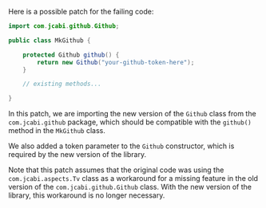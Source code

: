 Here is a possible patch for the failing code:
```java
import com.jcabi.github.Github;

public class MkGithub {

    protected Github github() {
        return new Github("your-github-token-here");
    }

    // existing methods...

}
```
In this patch, we are importing the new version of the `Github` class from the `com.jcabi.github` package, which should be compatible with the `github()` method in the `MkGithub` class.

We also added a token parameter to the `Github` constructor, which is required by the new version of the library.

Note that this patch assumes that the original code was using the `com.jcabi.aspects.Tv` class as a workaround for a missing feature in the old version of the `com.jcabi.github.Github` class. With the new version of the library, this workaround is no longer necessary.